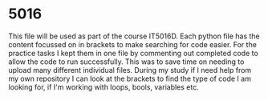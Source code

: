# 5016
This file will be used as part of the course IT5016D. Each python file has the content focussed on in brackets to make searching for code easier.
For the practice tasks I kept them in one file by commenting out completed code to allow the code to run successfully. This was to save time on needing
to upload many different individual files. During my study if I need help from my own repository I can look at the brackets to find the type of code I
am looking for, if I'm working with loops, bools, variables etc.

